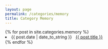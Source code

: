 ```yaml
---
layout: page
permalink: /categories/memory
title: Category Memory
---
```



<div id="archives">
  <div class="archive-group">
    {% for post in site.categories.memory %}
       <li>
          <span>{{ post.date | date_to_string }}</span> &nbsp; 
          <a href="/nova64{{ post.url }}">{{ post.title }}</a>
       </li>
    {% endfor %}
  </div>
</div>